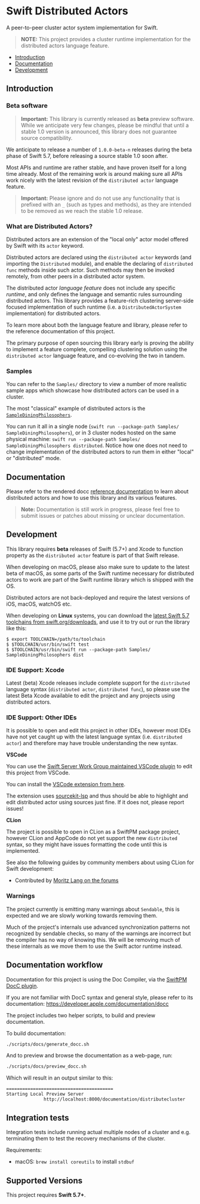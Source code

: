 
# Swift Distributed Actors

A peer-to-peer cluster actor system implementation for Swift.

> **NOTE:** This project provides a cluster runtime implementation for the distributed actors language feature.

* [Introduction](#introduction)
* [Documentation](#documentation)
* [Development](#development)

## Introduction

### Beta software

> **Important:** This library is currently released as **beta** preview software. While we anticipate very few changes, please be mindful that until a stable 1.0 version is announced, this library does not guarantee source compatibility.

We anticipate to release a number of `1.0.0-beta-n` releases during the beta phase of Swift 5.7, before releasing a source stable 1.0 soon after.

Most APIs and runtime are rather stable, and have proven itself for a long time already. Most of the remaining work is around making sure all APIs work nicely with the latest revision of the `distributed actor` language feature. 

> **Important:** Please ignore and do not use any functionality that is prefixed with an `_` (such as types and methods), as they are intended to be removed as we reach the stable 1.0 release.  

### What are Distributed Actors?

Distributed actors are an extension of the "local only" actor model offered by Swift with its `actor` keyword.

Distributed actors are declared using the `distributed actor` keywords (and importing the `Distributed` module),
and enable the declaring of `distributed func` methods inside such actor. Such methods may then be invoked remotely,
from other peers in a distributed actor system.

The distributed actor _language feature_ does not include any specific _runtime_, and only defines the language and semantic rules surrounding distributed actors. This library provides a feature-rich clustering server-side focused implementation of such runtime (i.e. a `DistributedActorSystem` implementation) for distributed actors.

To learn more about both the language feature and library, please refer to the reference documentation of this project.

The primary purpose of open sourcing this library early is proving the ability to implement a feature complete, compelling clustering solution using the `distributed actor` language feature, and co-evolving the two in tandem.

### Samples

You can refer to the `Samples/` directory to view a number of more realistic sample apps which showcase how distributed actors can be used in a cluster.

The most "classical" example of distributed actors is the [`SampleDiningPhilosophers`](Samples/Sources/SampleDiningPhilosophers/DistributedDiningPhilosophers.swift).

You can run it all in a single node (`swift run --package-path Samples/ SampleDiningPhilosophers`), or in 3 cluster nodes hosted on the same physical machine: `swift run --package-path Samples/ SampleDiningPhilosophers distributed`. Notice how one does not need to change implementation of the distributed actors to run them in either "local" or "distributed" mode.

## Documentation

Please refer to the rendered docc [reference documentation](https://apple.github.io/swift-distributed-actors/) to learn about distributed actors and how to use this library and its various features.

> **Note:** Documentation is still work in progress, please feel free to submit issues or patches about missing or unclear documentation.

## Development

This library requires **beta** releases of Swift (5.7+) and Xcode to function property as the `distributed actor` feature is part of that Swift release.

When developing on macOS, please also make sure to update to the latest beta of macOS, as some parts of the Swift runtime necessary for distributed actors to work are part of the Swift runtime library which is shipped _with_ the OS. 

Distributed actors are not back-deployed and require the latest versions of iOS, macOS, watchOS etc.

When developing on **Linux** systems, you can download the [latest Swift 5.7 toolchains from swift.org/downloads](https://www.swift.org/download/#swift-57-development), and use it to try out or run the library like this:

```
$ export TOOLCHAIN=/path/to/toolchain
$ $TOOLCHAIN/usr/bin/swift test
$ $TOOLCHAIN/usr/bin/swift run --package-path Samples/ SampleDiningPhilosophers dist
```

### IDE Support: Xcode

Latest (beta) Xcode releases include complete support for the `distributed` language syntax (`distributed actor`, `distributed func`), so please use the latest Beta Xcode available to edit the project and any projects using distributed actors.

### IDE Support: Other IDEs

It is possible to open and edit this project in other IDEs, however most IDEs have not yet caught up with the latest language syntax (i.e. `distributed actor`) and therefore may have trouble understanding the new syntax.

**VSCode**

You can use the [Swift Server Work Group maintained VSCode plugin](https://github.com/swift-server/vscode-swift) to edit this project from VSCode.

You can install the [VSCode extension from here](https://marketplace.visualstudio.com/items?itemName=sswg.swift-lang).

The extension uses [sourcekit-lsp](https://github.com/apple/sourcekit-lsp) and thus should be able to highlight and edit distributed actor using sources just fine. If it does not, please report issues!

**CLion**

The project is possible to open in CLion as a SwiftPM package project, however CLion and AppCode do not yet support the new `distributed` syntax, so they might have issues formatting the code until this is implemented.

See also the following guides by community members about using CLion for Swift development:

- Contributed by [Moritz Lang on the forums](https://forums.swift.org/t/are-there-notes-or-docs-on-how-to-use-a-nightly-development-snapshot-with-projects-swift-distributed-actors/53170/3)

### Warnings

The project currently is emitting many warnings about `Sendable`, this is expected and we are slowly working towards removing them.

Much of the project's internals use advanced synchronization patterns not recognized by sendable checks, so many of the warnings are incorrect but the compiler has no way of knowing this.
We will be removing much of these internals as we move them to use the Swift actor runtime instead.

## Documentation workflow

Documentation for this project is using the Doc Compiler, via the [SwiftPM DocC plugin](https://github.com/apple/swift-docc-plugin).

If you are not familiar with DocC syntax and general style, please refer to its documentation: https://developer.apple.com/documentation/docc

The project includes two helper scripts, to build and preview documentation.

To build documentation:

```bash
./scripts/docs/generate_docc.sh
```

And to preview and browse the documentation as a web-page, run: 

```bash
./scripts/docs/preview_docc.sh
```

Which will result in an output similar to this:

```
========================================
Starting Local Preview Server
	          http://localhost:8000/documentation/distributecluster
```

## Integration tests

Integration tests include running actual multiple nodes of a cluster and e.g. terminating them to test the recovery mechanisms of the cluster.

Requirements:
- macOS: `brew install coreutils` to install `stdbuf`

## Supported Versions

This project requires **Swift 5.7+**.
